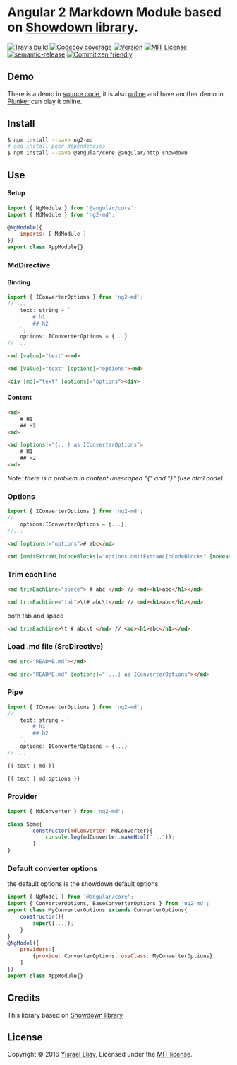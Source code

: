 # Angular 2 Markdown Module based on [Showdown library](https://github.com/showdownjs/showdown).
[![Travis build](https://travis-ci.org/yisraelx/ng2-md.svg?branch=master)](https://travis-ci.org/yisraelx/ng2-md)
[![Codecov coverage](https://codecov.io/github/yisraelx/ng2-md/coverage.svg?branch=master)](https://codecov.io/github/yisraelx/ng2-md)
[![Version](https://img.shields.io/npm/v/ng2-md.svg)](https://www.npmjs.com/package/ng2-md)
[![MIT License](https://img.shields.io/npm/l/ng2-md.svg)](https://github.com/yisraelx/ng2-md/blob/master/LICENSE)
[![semantic-release](https://img.shields.io/badge/%20%20%F0%9F%93%A6%F0%9F%9A%80-semantic--release-e10079.svg)](https://github.com/semantic-release/semantic-release)
[![Commitizen friendly](https://img.shields.io/badge/commitizen-friendly-brightgreen.svg)](http://commitizen.github.io/cz-cli/)

## Demo
There is a demo in [source code](https://github.com/yisraelx/ng2-md/blob/master/demo), it is also [online](http://yisraelx.github.io/ng2-md) and have another demo in [Plunker](https://plnkr.co/edit/0j8d9w) can play it online.

## Install
```bash
$ npm install --save ng2-md
# and install peer dependencies
$ npm install --save @angular/core @angular/http showdown
```

## Use
#### Setup
```javascript
import { NgModule } from '@angular/core';
import { MdModule } from 'ng2-md';

@NgModule({
    imports: [ MdModule ]
})
export class AppModule{}
```
### MdDirective
#### Binding
```javascript
import { IConverterOptions } from 'ng2-md';
// ...
    text: string = `
        # h1
        ## h2
    `;
    options: IConverterOptions = {...}
// ...
```
```html
<md [value]="text"><md>
```
```html
<md [value]="text" [options]="options"><md>
```
```html
<div [md]="text" [options]="options"><div>
```
#### Content
```html
<md>
    # H1
    ## H2
<md>
```
```html
<md [options]="{...} as IConverterOptions">
    # H1
    ## H2
<md>
```
Note: _there is a problem in content unescaped "{" and "}" (use html code)._

### Options
```javascript
import { IConverterOptions } from 'ng2-md';
// ...
    options:IConverterOptions = {...};
//...
```
```html
<md [options]="options"># abc</md>
```
```html
<md [omitExtraWLInCodeBlocks]="options.omitExtraWLInCodeBlocks" [noHeaderId]="options.noHeaderId" [prefixHeaderId]="options.prefixHeaderId" [parseImgDimensions]="options.parseImgDimensions" [headerLevelStart]="options.headerLevelStart" [literalMidWordUnderscores]="options.literalMidWordUnderscores" [strikethrough]="options.strikethrough" [tables]="options.tables" [tablesHeaderId]="options.tablesHeaderId" [ghCodeBlocks]="options.ghCodeBlocks" [tasklists]="options.tasklists" [smoothLivePreview]="options.smoothLivePreview" [trimEachLine]="options.trimEachLine"># abc</md>
```
### Trim each line
```html
<md trimEachLine="space"> # abc </md> // <md><h1>abc</h1></md>
```
```html
<md trimEachLine="tab">\t# abc\t</md> // <md><h1>abc</h1></md>
```
both tab and space
```html
<md trimEachLine>\t # abc\t </md> // <md><h1>abc</h1></md>
```
### Load .md file (SrcDirective)
```html
<md src="README.md"></md>
```
```html
<md src="README.md" [options]="{...} as IConverterOptions"></md>
```

### Pipe
```javascript
import { IConverterOptions } from 'ng2-md';
// ...
    text: string = `
        # h1
        ## h2
    `;
    options: IConverterOptions = {...}
// ...
```
```html
{{ text | md }}
```
```html
{{ text | md:options }}
```

### Provider
```javascript
import { MdConverter } from 'ng2-md';

class Some{
        constructor(mdConverter: MdConverter){
            console.log(mdConverter.makeHtml("..."));
        }
}
```

### Default converter options 
the default options is the showdown default options
```javascript
import { NgModel } from '@angular/core';
import { ConverterOptions, BaseConverterOptions } from 'ng2-md';
export class MyConverterOptions extends ConverterOptions{
    constructor(){
        super({...});
    }
}
@NgModel({
    providers:[
        {provide: ConverterOptions, useClass: MyConverterOptions},
    ]
})
export class AppModule{}
```

## Credits
This library based on [Showdown library](https://github.com/showdownjs/showdown)

## License
Copyright © 2016 [Yisrael Eliav](https://github.com/yisraelx),
Licensed under the [MIT license](https://github.com/yisraelx/ng2-md/blob/master/LICENSE).
